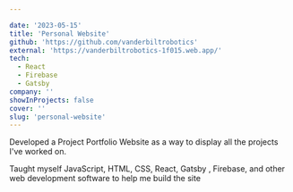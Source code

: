```yaml
---

date: '2023-05-15'
title: 'Personal Website'
github: 'https://github.com/vanderbiltrobotics'
external: 'https://vanderbiltrobotics-1f015.web.app/'
tech:
  - React
  - Firebase
  - Gatsby
company: ''
showInProjects: false
cover: ''
slug: 'personal-website'
---
```


Developed a Project Portfolio Website as a way to display all the projects I've worked on. 

Taught myself JavaScript, HTML, CSS, React, Gatsby , Firebase, and other web development software to help me build the site